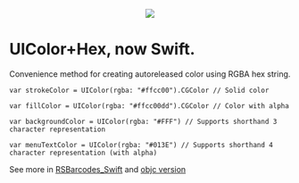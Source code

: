 <p align="center">
  <img src="https://raw.githubusercontent.com/yeahdongcn/UIColor-Hex-Swift/master/home-hero-swift-hero.png">
</p>

UIColor+Hex, now Swift.
=================
Convenience method for creating autoreleased color using RGBA hex string.

    var strokeColor = UIColor(rgba: "#ffcc00").CGColor // Solid color
    
    var fillColor = UIColor(rgba: "#ffcc00dd").CGColor // Color with alpha

    var backgroundColor = UIColor(rgba: "#FFF") // Supports shorthand 3 character representation

    var menuTextColor = UIColor(rgba: "#013E") // Supports shorthand 4 character representation (with alpha)
    
See more in [RSBarcodes_Swift](https://github.com/yeahdongcn/RSBarcodes_Swift) and [objc version](https://github.com/yeahdongcn/RSBarcodes) 
